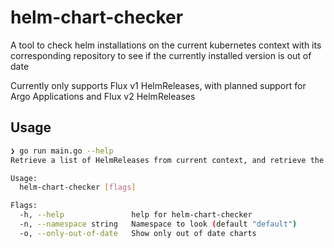 # helm-chart-checker
A tool to check helm installations on the current kubernetes context with its corresponding repository
to see if the currently installed version is out of date

Currently only supports Flux v1 HelmReleases, with planned support for Argo Applications and Flux v2 HelmReleases

## Usage
```sh
❯ go run main.go --help
Retrieve a list of HelmReleases from current context, and retrieve the latest version numbers from the corresponding Helm Repo

Usage:
  helm-chart-checker [flags]

Flags:
  -h, --help               help for helm-chart-checker
  -n, --namespace string   Namespace to look (default "default")
  -o, --only-out-of-date   Show only out of date charts
```

